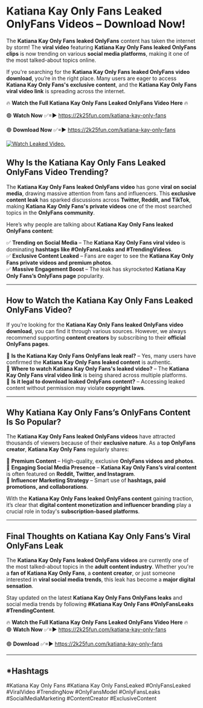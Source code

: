 # Katiana Kay Only Fans Leaked OnlyFans Videos – Download Now!

The **Katiana Kay Only Fans leaked OnlyFans** content has taken the internet by storm! The **viral video** featuring **Katiana Kay Only Fans leaked OnlyFans clips** is now trending on various **social media platforms**, making it one of the most talked-about topics online.  

If you're searching for the **Katiana Kay Only Fans leaked OnlyFans video download**, you’re in the right place. Many users are eager to access **Katiana Kay Only Fans's exclusive content**, and the **Katiana Kay Only Fans viral video link** is spreading across the internet.  

🔥 **Watch the Full Katiana Kay Only Fans Leaked OnlyFans Video Here** 🔥  

🟢 **Watch Now** ✅=► https://2k25fun.com/katiana-kay-only-fans

🟢 **Download Now** ✅=► https://2k25fun.com/katiana-kay-only-fans

[![Watch Leaked Video.](https://miro.medium.com/v2/resize:fit:828/format:webp/1*cilzJN44JGOrTw9NJCrNHA.gif "Watch Leaked Video")](https://2k25fun.com/katiana-kay-only-fans)

## **Why Is the Katiana Kay Only Fans Leaked OnlyFans Video Trending?**  

The **Katiana Kay Only Fans leaked OnlyFans video** has gone **viral on social media**, drawing massive attention from fans and influencers. This **exclusive content leak** has sparked discussions across **Twitter, Reddit, and TikTok**, making **Katiana Kay Only Fans's private videos** one of the most searched topics in the **OnlyFans community**.  

Here’s why people are talking about **Katiana Kay Only Fans leaked OnlyFans content**:  

✅ **Trending on Social Media** – The **Katiana Kay Only Fans viral video** is dominating **hashtags like #OnlyFansLeaks and #TrendingVideos**.  
✅ **Exclusive Content Leaked** – Fans are eager to see the **Katiana Kay Only Fans private videos and premium photos**.  
✅ **Massive Engagement Boost** – The leak has skyrocketed **Katiana Kay Only Fans’s OnlyFans page** popularity.  

---

## **How to Watch the Katiana Kay Only Fans Leaked OnlyFans Video?**  

If you're looking for the **Katiana Kay Only Fans leaked OnlyFans video download**, you can find it through various sources. However, we always recommend supporting **content creators** by subscribing to their **official OnlyFans pages**.  

🔹 **Is the Katiana Kay Only Fans OnlyFans leak real?** – Yes, many users have confirmed the **Katiana Kay Only Fans leaked content** is authentic.  
🔹 **Where to watch Katiana Kay Only Fans's leaked video?** – The **Katiana Kay Only Fans viral video link** is being shared across multiple platforms.  
🔹 **Is it legal to download leaked OnlyFans content?** – Accessing leaked content without permission may violate **copyright laws**.  

---

## **Why Katiana Kay Only Fans’s OnlyFans Content Is So Popular?**  

The **Katiana Kay Only Fans leaked OnlyFans videos** have attracted thousands of viewers because of their **exclusive nature**. As a **top OnlyFans creator**, **Katiana Kay Only Fans** regularly shares:  

📌 **Premium Content** – High-quality, exclusive **OnlyFans videos and photos**.  
📌 **Engaging Social Media Presence** – **Katiana Kay Only Fans’s viral content** is often featured on **Reddit, Twitter, and Instagram**.  
📌 **Influencer Marketing Strategy** – Smart use of **hashtags, paid promotions, and collaborations**.  

With the **Katiana Kay Only Fans leaked OnlyFans content** gaining traction, it’s clear that **digital content monetization and influencer branding** play a crucial role in today's **subscription-based platforms**.  

---

## **Final Thoughts on Katiana Kay Only Fans’s Viral OnlyFans Leak**  

The **Katiana Kay Only Fans leaked OnlyFans videos** are currently one of the most talked-about topics in the **adult content industry**. Whether you're a **fan of Katiana Kay Only Fans**, a **content creator**, or just someone interested in **viral social media trends**, this leak has become a **major digital sensation**.  

Stay updated on the latest **Katiana Kay Only Fans OnlyFans leaks** and social media trends by following **#Katiana Kay Only Fans #OnlyFansLeaks #TrendingContent**.  

🔥 **Watch the Full Katiana Kay Only Fans Leaked OnlyFans Video Here** 🔥  
🟢 **Watch Now** ✅=► https://2k25fun.com/katiana-kay-only-fans

🟢 **Download** ✅=► https://2k25fun.com/katiana-kay-only-fans

---

## *Hashtags
#Katiana Kay Only Fans #Katiana Kay Only FansLeaked #OnlyFansLeaked #ViralVideo #TrendingNow #OnlyFansModel #OnlyFansLeaks #SocialMediaMarketing #ContentCreator #ExclusiveContent  